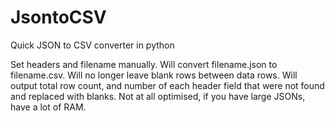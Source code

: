# JsontoCSV
Quick JSON to CSV converter in python

Set headers and filename manually.
Will convert filename.json to filename.csv.
Will no longer leave blank rows between data rows.
Will output total row count, and number of each header field that were not found and replaced with blanks.
Not at all optimised, if you have large JSONs, have a lot of RAM.
